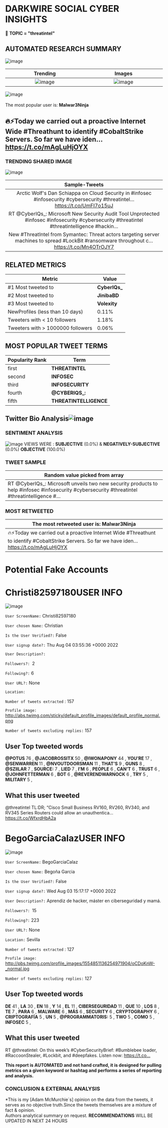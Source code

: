 # DARKWIRE SOCIAL CYBER INSIGHTS 
&#x1F34E; **TOPIC = "threatintel"**

## AUTOMATED RESEARCH SUMMARY
  ![image](darkLogo.png)   

|  Trending  |   Images | 
:-------------------------:|:-------------------------:
|  ![image](assets/threatintel/imageFile1.jpg)     <img width=200/> | ![image](assets/threatintel/imageFile2.jpg) <img width=200/> |   
 
 
![image](assets/threatintel/TWEETS.png)
<br></br>
The most popular user is: **Malwar3Ninja**  
 

## 🔥⚡Today we carried out a proactive Internet Wide #Threathunt to identify #CobaltStrike Servers. So far we have iden… https://t.co/mAgLuHjOYX 

  




### TRENDING SHARED IMAGE

![image](assets/threatintel/twitterPostedImage.png)



|                **Sample-Tweets**        |
| :-------------: |
| Arctic Wolf's Dan Schiappa on Cloud Security in #infosec #infosecurity #cybersecurity #threatintel… https://t.co/UmFI7o15uJ |
| RT @CyberIQs_: Microsoft New Security Audit Tool Unprotected #infosec #infosecurity #cybersecurity #threatintel #threatintelligence #hackin… |
| New #ThreatIntel from Symantec: Threat actors targeting server machines to spread #LockBit #ransomware throughout c… https://t.co/Mn4OTrOJY7 |

## RELATED METRICS<br>
| Metric | Value |
| ------------- | ------------- |
| #1 Most tweeted to  | **CyberIQs_** |
| #2 Most tweeted to  | **JinibaBD** |
| #3 Most tweeted to  | **Volexity** |
| NewProfiles (less than 10 days) | 0.11%  |
| Tweeters with < 10 followers  | 1.18%|
| Tweeters with > 1000000 followers  | 0.06%  |



## MOST POPULAR TWEET TERMS 


| Popularity Rank  | Term |
| ------------- | ------------- |
| first  | **THREATINTEL**  |
| second  | **INFOSEC**  |
| third  | **INFOSECURITY** |
| fourth  | **@CYBERIQS_:**  |
| fifth  | **THREATINTELLIGENCE**  |


## Twitter Bio Analysis![image](assets/threatintel/BIO.png)
### SENTIMENT ANALYSIS
![image](assets/threatintel/sentiment.png)
VIEWS WERE : **SUBJECTIVE**  (0.0%) & **NEGATIVELY-SUBJECTIVE** (0.0%) **OBJECTIVE** (100.0%)

### TWEET SAMPLE 
| Random value picked from array |
| ------------- |
|RT @CyberIQs_: Microsoft unveils two new security products to help #infosec #infosecurity #cybersecurity #threatintel #threatintelligence #… |

### MOST RETWEETED 

| The most retweeted user is: **Malwar3Ninja**  |
| ------------- |
| 🔥⚡Today we carried out a proactive Internet Wide #Threathunt to identify #CobaltStrike Servers. So far we have iden… https://t.co/mAgLuHjOYX |

# Potential Fake Accounts
 
# Christi82597180USER INFO
![image](http://abs.twimg.com/sticky/default_profile_images/default_profile_normal.png)
 
`User ScreenName:` Christi82597180 
 
`User chosen Name:` Christian 
 
`Is the User Verified?:` False 
 
`User signup date?:` Thu Aug 04 03:55:36 +0000 2022 
 
`User Description?:`  
 
`Followers?: `2 
 
`Following?:` 6 
 
`User URL?:` None 
 
`Location:`  
 
`Number of tweets extracted`  : 157 
 
`Profile image:` http://abs.twimg.com/sticky/default_profile_images/default_profile_normal.png 
 
`Number of tweets excluding replies:` 157 
 

 

 
## User Top tweeted words 
 
**@POTUS** 76 , **@JACOBROSSITX** 50 , **@IWONAPONY** 44 , **YOU’RE** 17 , **@SENWARREN** 11 , **@NVOUTDOORSMAN** 11 , **THAT’S** 9 , **GUNS** 8 , **@SZIILAR** 7 , **SOURCE:** 7 , **LIED** 7 , **I’M** 6 , **PEOPLE** 6 , **CAN’T** 6 , **TRUST** 6 , **@JOHNFETTERMAN** 6 , **BOT** 6 , **@REVERENDWARNOCK** 6 , **TRY** 5 , **MILITARY** 5 , 
 
## What this user tweeted
 
@threatintel TL:DR; “Cisco Small Business RV160, RV260, RV340, and RV345 Series Routers could allow an unauthentica… https://t.co/WfxrdHbA2a
 
# BegoGarciaCalazUSER INFO
![image](http://pbs.twimg.com/profile_images/1554851136254971904/oCDoKnW-_normal.jpg)
 
`User ScreenName:` BegoGarciaCalaz 
 
`User chosen Name:` Begoña Garcia 
 
`Is the User Verified?:` False 
 
`User signup date?:` Wed Aug 03 15:17:17 +0000 2022 
 
`User Description?:` Aprendiz de hacker, máster en ciberseguridad y mamá. 
 
`Followers?: `15 
 
`Following?:` 223 
 
`User URL?:` None 
 
`Location:` Sevilla 
 
`Number of tweets extracted`  : 127 
 
`Profile image:` http://pbs.twimg.com/profile_images/1554851136254971904/oCDoKnW-_normal.jpg 
 
`Number of tweets excluding replies:` 127 
 

 

 
## User Top tweeted words 
 
**DE** 41 , **LA** 30 , **EN** 18 , **Y** 14 , **EL** 11 , **CIBERSEGURIDAD** 11 , **QUE** 10 , **LOS** 8 , **TE** 7 , **PARA** 6 , **MALWARE** 6 , **MÁS** 6 , **SECURITY** 6 , **CRYPTOGRAPHY** 6 , **CRIPTOGRAFÍA** 5 , **UN** 5 , **@PROGRAMMATORIS:** 5 , **TWO** 5 , **COMO** 5 , **INFOSEC** 5 , 
 
## What this user tweeted
 
RT @threatintel: On this week’s #CyberSecurityBrief: #Bumblebee loader, #RaccoonStealer, #Lockbit, and #deepfakes. Listen now: https://t.co…
 

<b> This report is AUTOMATED and not hand crafted, it is designed for pulling metrics on a given keyword or hashtag and performs a series of reporting and analysis.</b>  
### CONCLUSION & EXTERNAL ANALYSIS

*This is my [Adam McMurchie`s] opinion on the data from the tweets, it serves as no objective truth.Since the tweets themselves are a mixture of fact & opinion.<br>
Authors analytical summary on request.
**RECOMMENDATIONS** WILL BE UPDATED IN NEXT  24 HOURS <br>